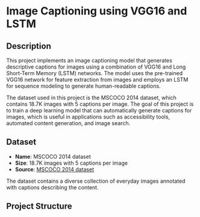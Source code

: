 # Image Captioning using VGG16 and LSTM

## Description
This project implements an image captioning model that generates descriptive captions for images using a combination of VGG16 and Long Short-Term Memory (LSTM) networks. The model uses the pre-trained VGG16 network for feature extraction from images and employs an LSTM for sequence modeling to generate human-readable captions.

The dataset used in this project is the MSCOCO 2014 dataset, which contains 18.7K images with 5 captions per image. The goal of this project is to train a deep learning model that can automatically generate captions for images, which is useful in applications such as accessibility tools, automated content generation, and image search.

## Dataset
- **Name**: MSCOCO 2014 dataset
- **Size**: 18.7K images with 5 captions per image
- **Source**: [MSCOCO 2014 dataset](https://cocodataset.org/#home)

The dataset contains a diverse collection of everyday images annotated with captions describing the content.

## Project Structure

